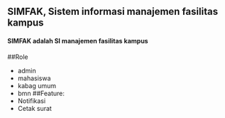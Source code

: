 ## SIMFAK, Sistem informasi manajemen fasilitas kampus
#### SIMFAK adalah SI manajemen fasilitas kampus

##Role 
- admin
- mahasiswa
- kabag umum
- bmn
##Feature:
- Notifikasi 
- Cetak surat 
